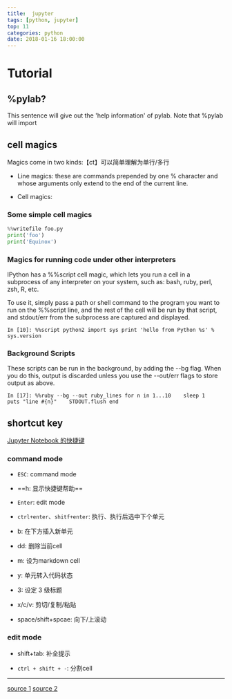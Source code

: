 ```yaml
---
title:  jupyter
tags: [python, jupyter]   
top: 11
categories: python  
date: 2018-01-16 18:00:00
---
```




# Tutorial

## %pylab?
This sentence will give out the 'help information' of pylab.
Note that %pylab will import 

## cell magics
Magics come in two kinds:【ct】可以简单理解为单行/多行
<!-- more -->

+ Line magics: these are commands prepended by one % character and whose arguments only extend to the end of the current line.

+ Cell magics:





### Some simple cell magics

```python
%%writefile foo.py
print('foo')
print('Equinox')
```

### Magics for running code under other interpreters

IPython has a %%script cell magic, which lets you run a cell in a subprocess of any interpreter on your system, such as: bash, ruby, perl, zsh, R, etc.

To use it, simply pass a path or shell command to the program you want to run on the %%script line, and the rest of the cell will be run by that script, and stdout/err from the subprocess are captured and displayed.

```
In [10]: %%script python2 import sys print 'hello from Python %s' % sys.version

```

### Background Scripts
These scripts can be run in the background, by adding the --bg flag.
When you do this, output is discarded unless you use the --out/err flags to store output as above.

```
In [17]: %%ruby --bg --out ruby_lines for n in 1...10    sleep 1    puts "line #{n}"    STDOUT.flush end

```

## shortcut key
[Jupyter Notebook 的快捷键](http://www.jianshu.com/p/72493e81a708)
### command mode

+ `ESC`: command mode

+ ==h: 显示快捷键帮助==

+ `Enter`: edit mode

+ `ctrl+enter`、`shitf+enter`: 执行、执行后选中下个单元

+ b: 在下方插入新单元

+ dd: 删除当前cell

+ m: 设为markdown cell

+ y: 单元转入代码状态

+ 3:     设定 3 级标题
+ x/c/v: 剪切/复制/粘贴

+ space/shift+spcae: 向下/上滚动

### edit mode

+ shift+tab:  补全提示

+ `ctrl + shift + -`: 分割cell










---

[source 1](http://nbviewer.jupyter.org/github/ipython/ipython/blob/4.0.x/examples/IPython%20Kernel/Cell%20Magics.ipynb)
[source 2](http://ipython.org/ipython-doc/3/notebook/notebook.html#importing-py-files)



